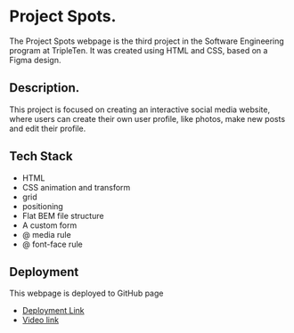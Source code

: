 # Project Spots.

The Project Spots webpage is the third project in the Software Engineering program at TripleTen. It was created using HTML and CSS, based on a Figma design.

## Description.

This project is focused on creating an interactive social media website, where users can create their own user profile, like photos, make new posts and edit their profile.

## Tech Stack

- HTML
- CSS animation and transform
- grid 
- positioning
- Flat BEM file structure
- A custom form
- @ media rule
- @ font-face rule 

## Deployment

This webpage is deployed to GitHub page 
- [Deployment Link](https://fg86778675dfgh.github.io/se_project_spots/)
- [Video link](https://drive.google.com/file/d/1-ps_EWrpCxiE9yG7pLyYZQYzBC9CJ4oO/view?usp=sharing)